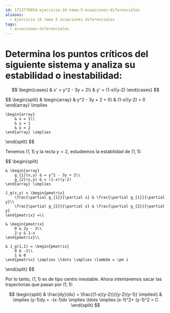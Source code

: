 ```yaml
---
id: 1713779854-ejercicio-16-tema-5-ecuaciones-diferenciales
aliases:
  - Ejercicio 16 tema 5 ecuaciones diferenciales
tags:
  - ecuaciones-diferenciales
---
```


# Determina los puntos críticos del siguiente sistema y analiza su estabilidad o inestabilidad:

$$
\begin{cases}
    & x' = y^2 - 3y + 2\\
    & y' = (1-x)(y-2)
\end{cases}
$$

$$
\begin{split}
    & \begin{array}
        & y^2 - 3y + 2 = 0\\
        & (1-x)(y-2) = 0
    \end{array} \implies

    \begin{array}
        & x = 1\\
        & y = 1
        & y = 2
    \end{array} \implies
\end{split}
$$

Tenemos $(1,1)$ y la recta $y=2$, estudiemos la estabilidad de $(1,1)$:

$$
\begin{split}

    & \begin{array}
        g_{1}(x,y) & = y^2 - 3y + 2\\
        g_{2}(x,y) & = (1-x)(y-2)
    \end{array} \implies

    J_g(x,y) = \begin{pmatrix} 
        \frac{\partial g_{1}}{\partial x} & \frac{\partial g_{1}}{\partial y}\\
        \frac{\partial g_{2}}{\partial x} & \frac{\partial g_{2}}{\partial y}
    \end{pmatrix} =\\

    & \begin{pmatrix}
        0 & 2y - 3\\
        2-y & 1-x
    \end{pmatrix}\\

    & J_g(1,1) = \begin{pmatrix}
        0 & -1\\
        1 & 0
    \end{pmatrix} \implies \ldots \implies \lambda = \pm i
\end{split}
$$

Por lo tanto, $(1,1)$ es de tipo centro inestable. Ahora intentaremos sacar las trayectorias que pasan por $(1,1)$:

$$
\begin{split}
    & \frac{dy}{dx} = \frac{(1-x)(y-2)}{(y-2)(y-1)} \implies\\
    & \implies (y-1)dy = -(x-1)dx \implies \ldots  \implies (x-1)^2+ (y-1)^2 = C
\end{split}
$$


